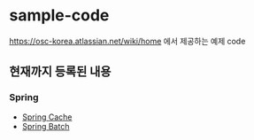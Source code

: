 # sample-code

https://osc-korea.atlassian.net/wiki/home 에서 제공하는 예제 code

## 현재까지 등록된 내용

### Spring
- [Spring Cache](https://github.com/oscka/sample-code/tree/main/spring-cache)
- [Spring Batch](https://github.com/oscka/sample-code/tree/main/spring-batch)